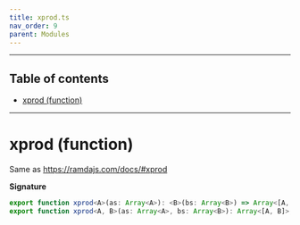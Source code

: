 ```yaml
---
title: xprod.ts
nav_order: 9
parent: Modules
---
```


---

<h2 class="text-delta">Table of contents</h2>

- [xprod (function)](#xprod-function)

---

# xprod (function)

Same as https://ramdajs.com/docs/#xprod

**Signature**

```ts
export function xprod<A>(as: Array<A>): <B>(bs: Array<B>) => Array<[A, B]>;
export function xprod<A, B>(as: Array<A>, bs: Array<B>): Array<[A, B]>; { ... }
```

